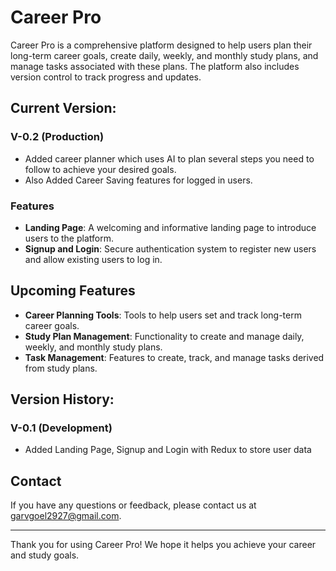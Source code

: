 # Career Pro

Career Pro is a comprehensive platform designed to help users plan their long-term career goals, create daily, weekly, and monthly study plans, and manage tasks associated with these plans. The platform also includes version control to track progress and updates.

## Current Version: 
### V-0.2 (Production)
- Added career planner which uses AI to plan several steps you need to follow to achieve your desired goals.
- Also Added Career Saving features for logged in users. 

### Features
- **Landing Page**: A welcoming and informative landing page to introduce users to the platform.
- **Signup and Login**: Secure authentication system to register new users and allow existing users to log in.

## Upcoming Features
- **Career Planning Tools**: Tools to help users set and track long-term career goals.
- **Study Plan Management**: Functionality to create and manage daily, weekly, and monthly study plans.
- **Task Management**: Features to create, track, and manage tasks derived from study plans.

## Version History: 
### V-0.1 (Development)
- Added Landing Page, Signup and Login with Redux to store user data

## Contact

If you have any questions or feedback, please contact us at [garvgoel2927@gmail.com](mailto:garvgoel2927@gmail.com).

---

Thank you for using Career Pro! We hope it helps you achieve your career and study goals.
